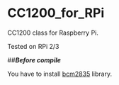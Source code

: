 CC1200_for_RPi
==============================================
CC1200 class for Raspberry Pi.

Tested on RPi 2/3

##***Before compile***


You have to install [bcm2835](http://www.airspayce.com/mikem/bcm2835/) library. 
